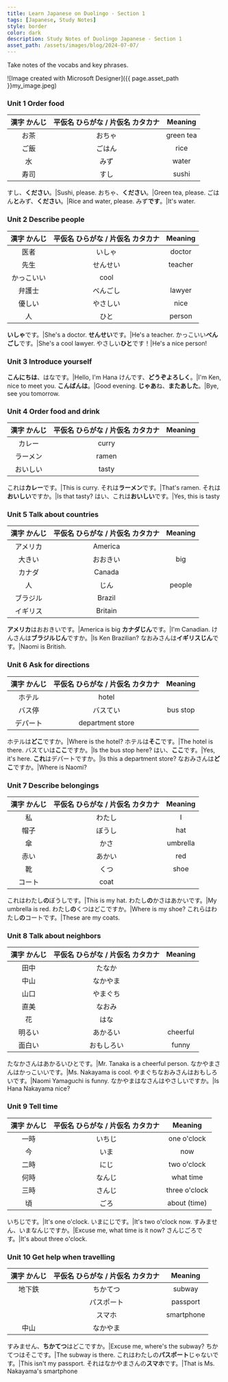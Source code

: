 ```yaml
---
title: Learn Japanese on Duolingo - Section 1
tags: [Japanese, Study Notes]
style: border
color: dark 
description: Study Notes of Duolingo Japanese - Section 1
asset_path: /assets/images/blog/2024-07-07/
---
```

Take notes of the vocabs and key phrases.

![Image created with Microsoft Designer]({{ page.asset_path }}my_image.jpeg)

### Unit 1 Order food

漢字 かんじ|平仮名 ひらがな / 片仮名 カタカナ|Meaning
:---:|:---:|:---:
お茶|おちゃ|green tea
ご飯|ごはん|rice
水|みず|water
寿司|すし|sushi

すし、**ください**。|Sushi, please.
おちゃ、**ください**。|Green tea, please.
ごはん**と**みず、**ください**。|Rice and water, please.
みず**です**。|It's water.

### Unit 2 Describe people

漢字 かんじ|平仮名 ひらがな / 片仮名 カタカナ|Meaning
:---:|:---: | :---:
医者|いしゃ|doctor
先生|せんせい|teacher
|かっこいい|cool
弁護士|べんごし|lawyer
優しい|やさしい|nice
人|ひと|person

**いしゃ**です。|She's a doctor.
**せんせい**です。|He's a teacher.
かっこいい**べんごし**です。|She's a cool lawyer.
やさしい**ひと**です！|He's a nice person!

### Unit 3 Introduce yourself

**こんにちは**、はなです。|Hello, I'm Hana
けんです、**どうぞよろしく**。|I'm Ken, nice to meet you.
**こんばんは**。|Good evening.
**じゃあ**ね、**またあした**。|Bye, see you tomorrow.

### Unit 4 Order food and drink

漢字 かんじ|平仮名 ひらがな / 片仮名 カタカナ|Meaning
:---:|:---:|:---:
|カレー|curry
|ラーメン|ramen
|おいしい|tasty

これは**カレー**です。|This is curry.
それは**ラーメン**です。|That's ramen.
それは**おいしい**ですか。|Is that tasty?
はい、これは**おいしい**です。|Yes, this is tasty

### Unit 5 Talk about countries

漢字 かんじ|平仮名 ひらがな / 片仮名 カタカナ|Meaning
:---:|:---:|:---:
|アメリカ|America
大きい|おおきい|big
|カナダ|Canada
人|じん|people
|ブラジル|Brazil
|イギリス|Britain

**アメリカ**はおおきいです。|America is big
**カナダじん**です。|I'm Canadian.
けんさんは**ブラジルじん**ですか。|Is Ken Brazilian?
なおみさんは**イギリスじん**です。|Naomi is British.

### Unit 6 Ask for directions

漢字 かんじ|平仮名 ひらがな / 片仮名 カタカナ|Meaning
:---:|:---:|:---:
|ホテル|hotel
バス停|バスてい|bus stop
|デパート|department store

ホテルは**どこ**ですか。|Where is the hotel?
ホテルは**そこ**です。|The hotel is there.
バスていは**ここ**ですか。|Is the bus stop here?
はい、**ここ**です。|Yes, it's here.
**これ**はデパートですか。|Is this a department store?
なおみさんは**どこ**ですか。|Where is Naomi?

### Unit 7 Describe belongings

漢字 かんじ|平仮名 ひらがな / 片仮名 カタカナ|Meaning
:---:|:---:|:---:
私|わたし|I
帽子|ぼうし|hat
傘|かさ|umbrella
赤い|あかい|red
靴|くつ|shoe
|コート|coat

これはわたし**の**ぼうしです。|This is my hat.
わたし**の**かさはあかいです。|My umbrella is red.
わたし**の**くつはどこですか。|Where is my shoe?
これらはわたし**の**コートです。|These are my coats.

### Unit 8 Talk about neighbors

漢字 かんじ|平仮名 ひらがな / 片仮名 カタカナ|Meaning
:---:|:---:|:---:
田中|たなか|
中山|なかやま|
山口|やまぐち|
直美|なおみ|
花|はな|
明るい|あかるい|cheerful
面白い|おもしろい|funny

たなかさんはあかるいひとです。|Mr. Tanaka is a cheerful person.
なかやまさんはかっこいいです。|Ms. Nakayama is cool.
やまぐちなおみさんはおもしろいです。|Naomi Yamaguchi is funny.
なかやまはなさんはやさしいですか。|Is Hana Nakayama nice?

### Unit 9 Tell time

漢字 かんじ|平仮名 ひらがな / 片仮名 カタカナ|Meaning
:---:|:---:|:---:
一時|いちじ|one o'clock
今|いま|now
二時|にじ|two o'clock
何時|なんじ|what time
三時|さんじ|three o'clock
頃|ごろ|about (time)

いちじです。|It's one o'clock.
いまにじです。|It's two o'clock now.
すみません、いまなんじですか。|Excuse me, what time is it now?
さんじごろです。|It's about three o'clock.

### Unit 10 Get help when travelling

|漢字 かんじ|平仮名 ひらがな / 片仮名 カタカナ|Meaning|
|:---:|:---:|:---:|
|地下鉄|ちかてつ|subway|
||パスポート|passport|
||スマホ|smartphone|
|中山|なかやま||

すみません、**ちかてつ**はどこですか。|Excuse me, where's the subway?
ちかてつはそこです。|The subway is there.
これはわたしの**パスポート**じゃないです。|This isn't my passport.
それはなかやまさんの**スマホ**です。|That is Ms. Nakayama's smartphone
